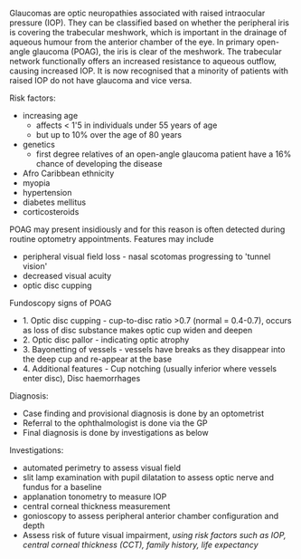 Glaucomas are optic neuropathies associated with raised intraocular pressure (IOP). They can be classified based on whether the peripheral iris is covering the trabecular meshwork, which is important in the drainage of aqueous humour from the anterior chamber of the eye. In primary open\-angle glaucoma (POAG), the iris is clear of the meshwork. The trabecular network functionally offers an increased resistance to aqueous outflow, causing increased IOP. It is now recognised that a minority of patients with raised IOP do not have glaucoma and vice versa.  
  
Risk factors:  
* increasing age
	+ affects \< 1'5 in individuals under 55 years of age
	+ but up to 10% over the age of 80 years
* genetics
	+ first degree relatives of an open\-angle glaucoma patient have a 16% chance of developing the disease
* Afro Caribbean ethnicity
* myopia
* hypertension
* diabetes mellitus
* corticosteroids

  
POAG may present insidiously and for this reason is often detected during routine optometry appointments. Features may include  
* peripheral visual field loss \- nasal scotomas progressing to 'tunnel vision'
* decreased visual acuity
* optic disc cupping

  
Fundoscopy signs of POAG  
* 1\. Optic disc cupping \- cup\-to\-disc ratio \>0\.7 (normal \= 0\.4\-0\.7\), occurs as loss of disc substance makes optic cup widen and deepen
* 2\. Optic disc pallor \- indicating optic atrophy
* 3\. Bayonetting of vessels \- vessels have breaks as they disappear into the deep cup and re\-appear at the base
* 4\. Additional features \- Cup notching (usually inferior where vessels enter disc), Disc haemorrhages

   
Diagnosis:  
* Case finding and provisional diagnosis is done by an optometrist
* Referral to the ophthalmologist is done via the GP
* Final diagnosis is done by investigations as below

  
Investigations:  
* automated perimetry to assess visual field
* slit lamp examination with pupil dilatation to assess optic nerve and fundus for a baseline
* applanation tonometry to measure IOP
* central corneal thickness measurement
* gonioscopy to assess peripheral anterior chamber configuration and depth
* Assess risk of future visual impairment, *using risk factors such as IOP, central corneal thickness (CCT), family history, life expectancy*

